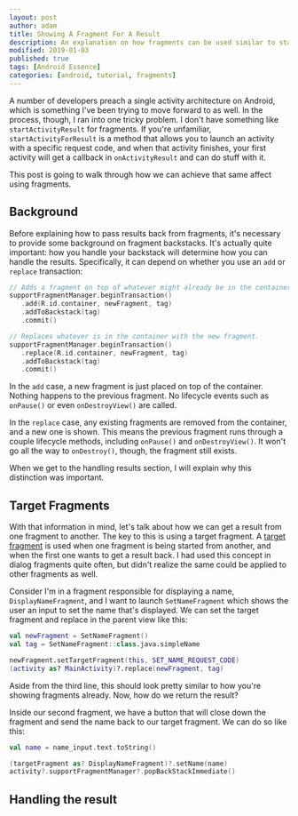 ```yaml
---
layout: post
author: adam
title: Showing A Fragment For A Result
description: An explanation on how fragments can be used similar to startActivityForResult in Android.
modified: 2019-01-03
published: true
tags: [Android Essence]
categories: [android, tutorial, fragments]
---
```


A number of developers preach a single activity architecture on Android, which is something I've been trying to move forward to as well. In the process, though, I ran into one tricky problem. I don't have something like `startActivityResult` for fragments. If you're unfamiliar, `startActivityForResult` is a method that allows you to launch an activity with a specific request code, and when that activity finishes, your first activity will get a callback in `onActivityResult` and can do stuff with it. 

This post is going to walk through how we can achieve that same affect using fragments. 

<!--more-->

## Background

Before explaining how to pass results back from fragments, it's necessary to provide some background on fragment backstacks. It's actually quite important: how you handle your backstack will determine how you can handle the results. Specifically, it can depend on whether you use an `add` or `replace` transaction:

```kotlin
// Adds a fragment on top of whatever might already be in the container.
supportFragmentManager.beginTransaction()
   .add(R.id.container, newFragment, tag)
   .addToBackstack(tag)
   .commit()

// Replaces whatever is in the container with the new fragment.
supportFragmentManager.beginTransaction()
   .replace(R.id.container, newFragment, tag)
   .addToBackstack(tag)
   .commit()
```

In the `add` case, a new fragment is just placed on top of the container. Nothing happens to the previous fragment. No lifecycle events such as `onPause()` or even `onDestroyView()` are called. 

In the `replace` case, any existing fragments are removed from the container, and a new one is shown. This means the previous fragment runs through a couple lifecycle methods, including `onPause()` and `onDestroyView()`. It won't go all the way to `onDestroy()`, though, the fragment still exists.

When we get to the handling results section, I will explain why this distinction was important.

## Target Fragments

With that information in mind, let's talk about how we can get a result from one fragment to another. The key to this is using a target fragment. A [target fragment](https://developer.android.com/reference/android/app/Fragment.html#setTargetFragment(android.app.Fragment,%20int)) is used when one fragment is being started from another, and when the first one wants to get a result back. I had used this concept in dialog fragments quite often, but didn't realize the same could be applied to other fragments as well.

Consider I'm in a fragment responsible for displaying a name, `DisplayNameFragment`, and I want to launch `SetNameFragment` which shows the user an input to set the name that's displayed. We can set the target fragment and replace in the parent view like this:

```kotlin
val newFragment = SetNameFragment()
val tag = SetNameFragment::class.java.simpleName

newFragment.setTargetFragment(this, SET_NAME_REQUEST_CODE)
(activity as? MainActivity)?.replace(newFragment, tag)
```

Aside from the third line, this should look pretty similar to how you're showing fragments already. Now, how do we return the result?

Inside our second fragment, we have a button that will close down the fragment and send the name back to our target fragment. We can do so like this:

```kotlin
val name = name_input.text.toString()

(targetFragment as? DisplayNameFragment)?.setName(name)
activity?.supportFragmentManager?.popBackStackImmediate()
```

## Handling the result

